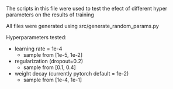 The scripts in this file were used to test the efect of different hyper parameters on the results of training

All files were generated using src/generate_random_params.py

Hyperparameters tested:
- learning rate = 1e-4
    - sample from [1e-5, 1e-2]
- regularization (dropout=0.2)
    - sample from [0.1, 0.4]
- weight decay (currently pytorch default = 1e-2)
    - sample from [1e-4, 1e-1]